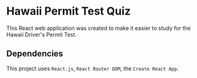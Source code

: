 # Hawaii Permit Test Quiz

This React web application was created to make it easier to study for the Hawaii Driver's Permit Test.

## Dependencies

This project uses `React.js`, `React Router DOM`, the `Create React App`.